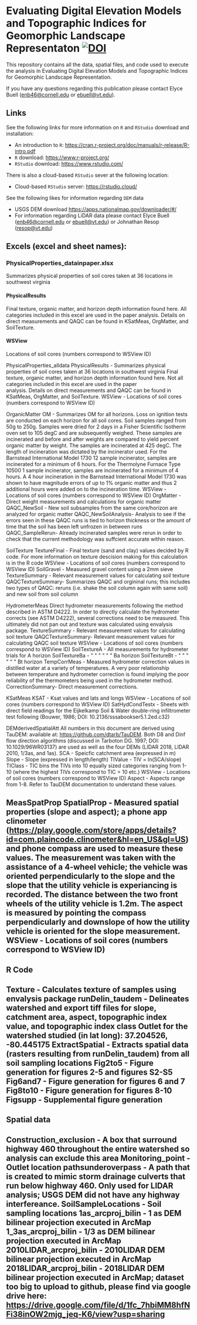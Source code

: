 Evaluating Digital Elevation Models and Topographic Indices for Geomorphic Landscape Representaton [![DOI](https://zenodo.org/badge/DOI/10.5281/zenodo.6791484.svg)](https://doi.org/10.5281/zenodo.6791484)
=================

This repository contains all the data, spatial files, and code used to execute the analysis in Evaluating Digital Elevation Models and Topographic Indices for Geomorphic Landscape Representation.

If you have any questions regarding this publication please contact Elyce Buell (<enb46@cornell.edu> or <ebuell@vt.edu>).

## Links
See the following links for more information on  `R` and `RStudio` download and installation:

- An introduction to `R`: <https://cran.r-project.org/doc/manuals/r-release/R-intro.pdf>
- `R` download: <https://www.r-project.org/>
- `RStudio` download: <https://www.rstudio.com/>

There is also a cloud-based `RStudio` sever at the following location:

- Cloud-based `RStudio` server: <https://rstudio.cloud/>

See the following likes for information regarding `DEM` data

- USGS DEM download <https://apps.nationalmap.gov/downloader/#/>
- For information regarding LiDAR data please contact Elyce Buell (enb46@cornell.edu or ebuell@vt.edu) or Johnathan Resop (resop@vt.edu) 

## Excels (excel and sheet names):

### PhysicalProperties_datainpaper.xlsx
Summarizes physical properties of soil cores taken at 36 locations in southwest virginia
#### PhysicalResults	
Final texture, organic matter, and horizon depth information found here. All categories included in this excel are used in the paper analysis. 
Details on direct measurements and QAQC can be found in KSatMeas, OrgMatter, and SoilTexture.
#### WSView 		      
Locations of soil cores (numbers correspond to WSView ID)

PhysicalProperties_alldata
	PhysicalResults	- 	Summarizes physical properties of soil cores taken at 36 locations in southwest virginia
				              Final texture, organic matter, and horizon depth information found here. Not all categories included in this excel are used in the paper        
                      analysis. Details on direct measurements and QAQC can be found in KSatMeas, OrgMatter, and SoilTexture.
	WSView 		      -	  Locations of soil cores (numbers correspond to WSView ID)

OrganicMatter
	OM	            -	  Summarizes OM for all horizons. Loss on ignition tests are conducted on each horizon for all soil cores. Soil samples ranged from 50g to 250g. 
                      Samples were dried for 2 days in a Fisher Scientific Isotherm oven set to 105 degC and are subsequently weighed. These samples are incinerated 
                      and before and after weights are compared to yield percent organic matter by weight. The samples are incinerated at 425 degC. The length of 
                      incineration was dictated by the incinerator used. For the Barnstead International Model 1730 12 sample incinerator, samples are incinerated for 
                      a minimum of 6 hours. For the Thermolyne Furnace Type 10500 1 sample incinerator, samples are incinerated for a minimum of 4 hours. A 4 hour 
                      incineration in the Barnstead International Model 1730 was shown to have magnitude errors of up to 1% organic matter and thus 2 additional hours 
                      were added on to the incineration time.
	WSView 		      - 	Locations of soil cores (numbers correspond to WSView ID)
	OrgMatter	      -	  Direct weight measurements and calculations for organic matter
	QAQC_NewSoil	  -	  New soil subsamples from the same core/horizon are analyzed for organic matter
	QAQC_NewSoilAnalysis-	Analysis to see if the errors seen in these QAQC runs is tied to horizon thickness or the amount of time that the soil has been left unfrozen 
                      in between runs
	QAQC_SampleRerun-	  Already incinerated samples were rerun in order to check that the current methodology was suffcient accurate within reason.

SoilTexture
	TextureFinal	  -	  Final texture (sand and clay) values decided by R code. For more information on texture descision making for this calculation is in the R code
	WSView 		      -	  Locations of soil cores (numbers correspond to WSView ID)
	SoilGravel	    -	  Measured gravel content using a 2mm sieve
	TextureSummary	-	  Relevant measurement values for calculating soil texture
	QAQCTextureSummary-	Summarizes QAQC and orgininal runs; this includes two types of QAQC: reruns (i.e. shake the soil column again with same soil) and new soil from 
                      soil column

HydrometerMeas		Direct hydrometer measurements following the method described in ASTM D4222. In order to directly calculate the hydrometer corrects (see ASTM D4222), 
                  several corrections need to be measured. This ultimately did not pan out and texture was calculated using envalysis package.
	TextureSummary	-	  Relevant measurement values for calculating soil texture
	QAQCTextureSummary-	Relevant measurement values for calculating QAQC soil texture
	WSView 		      -	  Locations of soil cores (numbers correspond to WSView ID)	
	SoilTextureA	  - 	All measurements for hydrometer trials for A horizon
	SoilTextureBa	  -	  "	"	"	"	"	"  Ba horizon
	SoilTextureBt 	-	  "	"	"	"	"	"  Bt horizon
	TempCorrMeas	  -	  Measured hydrometer correction values in distilled water at a variety of temperatures. A very poor relationship between temperature and 
                      hydrometer correction is found implying the poor reliability of the thermometers being used in the hydrometer method.
	CorrectionSummary-	Direct measurement corrections.

KSatMeas
	KSAT		        - 	Ksat values and lats and longs
	WSView 		      -	  Locations of soil cores (numbers correspond to WSView ID)
	SatHydCondTestx	-	  Sheets with direct field readings for the Eijkelkamp Soil & Water double-ring infiltrometer test following (Bouwer, 1986;  DOI: 
                      10.2136/sssabookser5.1.2ed.c32)

DEMderivedSpatialAtt	All numbers in this document are derived using TauDEM: available at: https://github.com/dtarb/TauDEM. Both D8 and Dinf flow direction algorithms 
                      (discussed in	Tarboton DG. 1997; DOI: 10.1029/96WR03137) are used as well as the four DEMs (LIDAR 2018, LIDAR 2010, 1/3as, and 1as).
	SCA		          -	  Speicfic catchment area (expressed in m)
	Slope		        -	  Slope (expressed in length/length)
	TIValue		      - 	TIV = ln(SCA/slope)
	TIClass		      -	  TIC bins the TIVs into 10 equally sized categories ranging from 1-10 (where the highest TIVs correspond to TIC = 10 etc.)
	WSView 		      -	  Locations of soil cores (numbers correspond to WSView ID)
	Aspect		      -	  Aspects range from 1-8. Refer to TauDEM documentation to understand these values.

MeasSpatProp
	SpatialProp	    -	  Measured spatial properties (slope and aspect); a phone app clinometer 
                      (https://play.google.com/store/apps/details?id=com.plaincode.clinometer&hl=en_US&gl=US) and phone compass are used to measure these values. The 
                      measurement was taken with the assistance of a 4-wheel vehicle; the vehicle was oriented perpendicularly to the slope and the slope that the 
                      utility vehicle is experiancing is recorded. The distance between the two front wheels of the utility vehicle is 1.2m. The aspect is measured by 
                      pointing the compass perpendicularly and downslope of how the utility vehicle is oriented for the slope measurement.
	WSView 		      -	  Locations of soil cores (numbers correspond to WSView ID)
---------------------------------------------------------------------------------------


R Code
---------------------------------------------------------------------------------------
Texture		        -	  Calculates texture of samples using envalysis package
runDelin_taudem	  -	  Delineates watershed and export tiff files for slope, catchment area, aspect, topographic index value, and topographic index class
                      Outlet for the watershed studied (in lat long): 37.204526, -80.445175
ExtractSpatial	  -	  Extracts spatial data (rasters resulting from runDelin_taudem) from all soil sampling locations
Fig2to5		        -	  Figure generation for figures 2-5 and figures S2-S5
Fig6and7	        -	  Figure generation for figures 6 and 7
Fig8to10	        -	  Figure generation for figures 8-10
Figsupp		        - 	Supplemental figure generation
--------------------------------------------------------------------------------------

Spatial data
--------------------------------------------------------------------------------------
Construction_exclusion      -   A box that surround highway 460 throughout the entire watershed so analysis can exclude this area
Monitoring_point            -	  Outlet location
pathsunderoverpass          -	  A path that is created to mimic storm drainage culverts that run below highway 460. Only used for LIDAR analysis; USGS DEM did not have 
                                any highway interfereance.
SoilSampleLocations         -	  Soil sampling locations
1as_arcproj_bilin           -	  1 as DEM bilinear projection executed in ArcMap
1_3as_arcproj_bilin         -	  1/3 as DEM bilinear projection executed in ArcMap
2010LIDAR_arcproj_bilin     -   2010LIDAR DEM bilinear projection executed in ArcMap
2018LIDAR_arcproj_bilin     -   2018LIDAR DEM bilinear projection executed in ArcMap; dataset too big to upload to github, please find via google drive here: 
                                https://drive.google.com/file/d/1fc_7hbiMM8hfNFi38inOW2mjg_jeq-K6/view?usp=sharing
--------------------------------------------------------------------------------------
